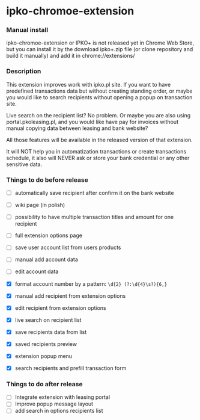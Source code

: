 # ipko-chromoe-extension

### Manual install
ipko-chromoe-extension or IPKO+ is not released yet in Chrome Web Store,
but you can install it by the download ipko+.zip file (or clone repository and
build it manually) and add it in chrome://extensions/ 

### Description
This extension improves work with ipko.pl site. If you want to have
predefined transactions data but without creating standing order, or
maybe you would like to search recipients without opening a popup on
transaction site.

Live search on the recipient list? No problem.
Or maybe you are also using portal.pkoleasing.pl, and you would like 
have pay for invoices without manual copying data between leasing and bank website?

All those features will be available in the released version of that extension.

It will NOT help you in automatization transactions or create
transactions schedule, it also will NEVER ask or store your
bank credential or any other sensitive data.

### Things to do before release

 - [ ] automatically save recipient after confirm it on the bank website
 - [ ] wiki page (in polish)
 - [ ] possibility to have multiple transaction titles and amount for one recipient
 - [ ] full extension options page
 - [ ] save user account list from users products
 - [ ] manual add account data
 - [ ] edit account data
 
 - [x] format account number by a pattern: `\d{2} (?:\d{4}\s?){6,}`
 - [x] manual add recipient from extension options
 - [x] edit recipient from extension options
 - [x] live search on recipient list
 - [x] save recipients data from list
 - [x] saved recipients preview
 - [x] extension popup menu
 - [x] search recipients and prefill transaction form
 

### Things to do after release
 - [ ] Integrate extension with leasing portal
 - [ ] Improve popup message layout
 - [ ] add search in options recipients list

